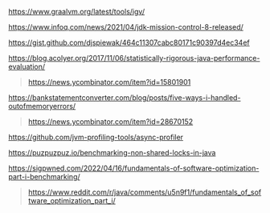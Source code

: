 https://www.graalvm.org/latest/tools/igv/

https://www.infoq.com/news/2021/04/jdk-mission-control-8-released/

https://gist.github.com/djspiewak/464c11307cabc80171c90397d4ec34ef

https://blog.acolyer.org/2017/11/06/statistically-rigorous-java-performance-evaluation/
> https://news.ycombinator.com/item?id=15801901

https://bankstatementconverter.com/blog/posts/five-ways-i-handled-outofmemoryerrors/
> https://news.ycombinator.com/item?id=28670152

https://github.com/jvm-profiling-tools/async-profiler

https://puzpuzpuz.io/benchmarking-non-shared-locks-in-java

https://sigpwned.com/2022/04/16/fundamentals-of-software-optimization-part-i-benchmarking/
> https://www.reddit.com/r/java/comments/u5n9f1/fundamentals_of_software_optimization_part_i/